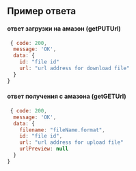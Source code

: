 ## Пример ответа

#### ответ загрузки на амазон (getPUTUrl)

```js
 { code: 200,
  message: 'OK',
  data: {
    id: "file id"
    url: "url address for download file"
  }
}
```

#### ответ получения с амазона (getGETUrl)

```js
 { code: 200,
  message: 'OK',
  data: {
    filename: "fileName.format",
    id: "file id",
    url: "url address for upload file"
    urlPreview: null
  }
}
```

